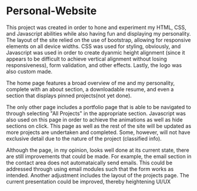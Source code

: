 # Personal-Website

This project was created in order to hone and experiment my HTML, CSS, and Javascript abilities while also having fun and displaying my personality. The layout of the site relied on the use of bootstrap, allowing for responsive elements on all device widths. CSS was used for styling, obviously, and Javascript was used in order to create dyanmic height alignment (since it appears to be difficult to achieve vertical alignment without losing responsiveness), form validation, and other effects. Lastly, the logo was also custom made.

The home page features a broad overview of me and my personality, complete with an about section, a downloadable resume, and even a section that displays pinned projects(not yet done).

The only other page includes a portfolio page that is able to be navigated to through selecting "All Projects" in the appropriate section. Javascript was also used on this page in order to achieve the animations as well as hide sections on click. This page as well as the rest of the site will be updated as more projects are undertaken and completed. Some, however, will not have exclusive detail due to the nature of the project (classified info). 

Although the page, in my opinion, looks well done at its current state, there are still improvements that could be made. For example, the email section in the contact area does not automataically send emails. This could be addressed through using email modules such that the form works as intended. Another adjustment includes the layout of the projects page. The current presentation could be improved, thereby heightening UI/UX
